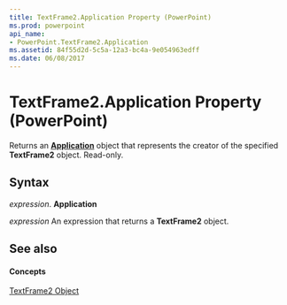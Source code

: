 ```yaml
---
title: TextFrame2.Application Property (PowerPoint)
ms.prod: powerpoint
api_name:
- PowerPoint.TextFrame2.Application
ms.assetid: 84f55d2d-5c5a-12a3-bc4a-9e054963edff
ms.date: 06/08/2017
---
```



# TextFrame2.Application Property (PowerPoint)

Returns an **[Application](application-object-powerpoint.md)** object that represents the creator of the specified **TextFrame2** object. Read-only.


## Syntax

 _expression_. **Application**

 _expression_ An expression that returns a **TextFrame2** object.


## See also


#### Concepts


[TextFrame2 Object](textframe2-object-powerpoint.md)

